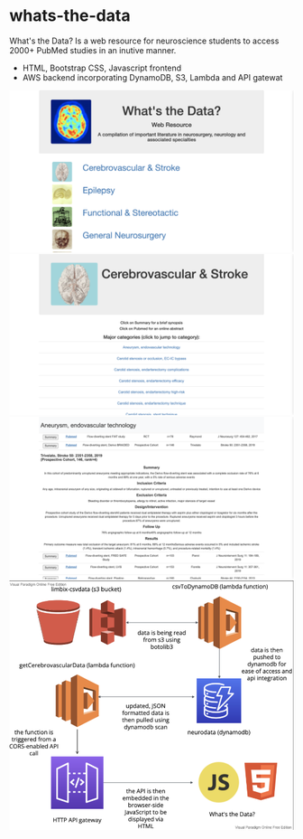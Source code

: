 # whats-the-data

What's the Data? Is a web resource for neuroscience students to access 2000+ PubMed studies in an inutive manner. 
- HTML, Bootstrap CSS, Javascript frontend 
- AWS backend incorporating DynamoDB, S3, Lambda and API gatewat


![Alt text](src/assets/readme_img/home_page.png)
![Alt text](src/assets/readme_img/cerebrovascular.png)
![Alt text](src/assets/readme_img/data_viewing.png)
![Alt text](src/assets/readme_img/architecture.png)
